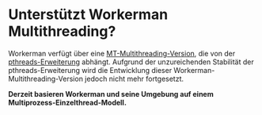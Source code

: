 # Unterstützt Workerman Multithreading?

Workerman verfügt über eine [MT-Multithreading-Version](https://github.com/walkor/workerman-MT), die von der [pthreads-Erweiterung](https://php.net/manual/zh/book.pthreads.php) abhängt. Aufgrund der unzureichenden Stabilität der pthreads-Erweiterung wird die Entwicklung dieser Workerman-Multithreading-Version jedoch nicht mehr fortgesetzt.

**Derzeit basieren Workerman und seine Umgebung auf einem Multiprozess-Einzelthread-Modell.**
